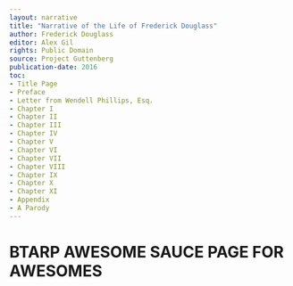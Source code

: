 ```yaml
---
layout: narrative
title: "Narrative of the Life of Frederick Douglass"
author: Frederick Douglass
editor: Alex Gil
rights: Public Domain
source: Project Guttenberg
publication-date: 2016
toc:
- Title Page
- Preface
- Letter from Wendell Phillips, Esq.
- Chapter I
- Chapter II
- Chapter III
- Chapter IV
- Chapter V
- Chapter VI
- Chapter VII
- Chapter VIII
- Chapter IX
- Chapter X
- Chapter XI
- Appendix
- A Parody
---
```


# BTARP AWESOME SAUCE PAGE FOR AWESOMES
